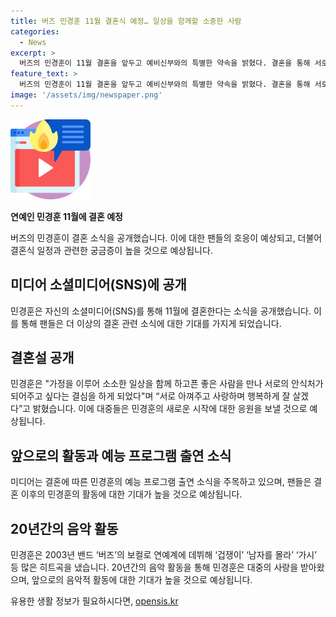 ```yaml
---
title: 버즈 민경훈 11월 결혼식 예정… 일상을 함께할 소중한 사람
categories:
  - News
excerpt: >
  버즈의 민경훈이 11월 결혼을 앞두고 예비신부와의 특별한 약속을 밝혔다. 결혼을 통해 서로를 안식처로 만들고 싶다는 그의 소망이 돋보인다. 가수에서 예능인으로 활약한 그의 새로운 시작은 팬들에게 큰 관심을 불러일으킬 것으로 보인다.
feature_text: >
  버즈의 민경훈이 11월 결혼을 앞두고 예비신부와의 특별한 약속을 밝혔다. 결혼을 통해 서로를 안식처로 만들고 싶다는 그의 소망이 돋보인다. 가수에서 예능인으로 활약한 그의 새로운 시작은 팬들에게 큰 관심을 불러일으킬 것으로 보인다.
image: '/assets/img/newspaper.png'
---
```


<p><img src="/assets/img/news.png" alt="rentncar 속보" /></p>

<p><b>연예인 민경훈 11월에 결혼 예정</b></p>

<p data-ke-size="size16">버즈의 민경훈이 결혼 소식을 공개했습니다. 이에 대한 팬들의 호응이 예상되고, 더불어 결혼식 일정과 관련한 궁금증이 높을 것으로 예상됩니다.</p>

<h2 data-ke-size="size26">미디어 소셜미디어(SNS)에 공개</h2>

<p data-ke-size="size16">민경훈은 자신의 소셜미디어(SNS)를 통해 11월에 결혼한다는 소식을 공개했습니다. 이를 통해 팬들은 더 이상의 결혼 관련 소식에 대한 기대를 가지게 되었습니다.</p>

<h2 data-ke-size="size26">결혼설 공개</h2>

<p data-ke-size="size16">민경훈은 "가정을 이루어 소소한 일상을 함께 하고픈 좋은 사람을 만나 서로의 안식처가 되어주고 싶다는 결심을 하게 되었다"며 “서로 아껴주고 사랑하며 행복하게 잘 살겠다”고 밝혔습니다. 이에 대중들은 민경훈의 새로운 시작에 대한 응원을 보낼 것으로 예상됩니다.</p>

<h2 data-ke-size="size26">앞으로의 활동과 예능 프로그램 출연 소식</h2>

<p data-ke-size="size16">미디어는 결혼에 따른 민경훈의 예능 프로그램 출연 소식을 주목하고 있으며, 팬들은 결혼 이후의 민경훈의 활동에 대한 기대가 높을 것으로 예상됩니다.</p>

<h2 data-ke-size="size26">20년간의 음악 활동</h2>

<p data-ke-size="size16">민경훈은 2003년 밴드 ‘버즈’의 보컬로 연예계에 데뷔해 ‘겁쟁이’ ‘남자를 몰라’ ‘가시’ 등 많은 히트곡을 냈습니다. 20년간의 음악 활동을 통해 민경훈은 대중의 사랑을 받아왔으며, 앞으로의 음악적 활동에 대한 기대가 높을 것으로 예상됩니다.</p>
유용한 생활 정보가 필요하시다면, <a href="https://opensis.kr" rel="dofollow">opensis.kr</a>


